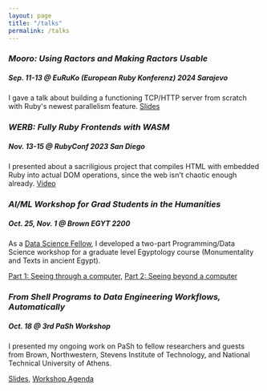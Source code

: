 ```yaml
---
layout: page
title: "/talks"
permalink: /talks
---
```

### *Mooro: Using Ractors and Making Ractors Usable* 
##### Sep. 11-13 @ EuRuKo (European Ruby Konferenz) 2024 Sarajevo
I gave a talk about building a functioning TCP/HTTP server from scratch with Ruby's newest parallelism feature.
[Slides](https://docs.google.com/presentation/d/1qDzyXsNWOIQ6jwt3pwWka7eGcrOsN3igI0cyYdV2Jzk/edit?usp=sharing)

### *WERB: Fully Ruby Frontends with WASM* 
##### Nov. 13-15 @ RubyConf 2023 San Diego
I presented about a sacriligious project that compiles HTML with embedded Ruby into actual DOM operations, since the web isn't chaotic enough already.
[Video](https://youtu.be/tNcfYLuQ5Es?si=sS98O_OzkwwRL14U&t=1542)

### *AI/ML Workshop for Grad Students in the Humanities* 
##### Oct. 25, Nov. 1 @ Brown EGYT 2200
As a [Data Science Fellow](https://dsi.brown.edu/academics/data-science-fellows), I developed a two-part Programming/Data Science workshop for a graduate level Egyptology course (Monumentality and Texts in ancient Egypt).

[Part 1: Seeing through a computer](https://colab.research.google.com/drive/1zxzXbzTxzvNQOywDrLq69kmXKS97qv7q?usp=sharing), [Part 2: Seeing beyond a computer](https://docs.google.com/presentation/d/1-5mB6vufOsAFCdQW60Dsyi4BdmEud7Cz0kR-JwP0sKk/edit?usp=sharing)

### *From Shell Programs to Data Engineering Workflows, Automatically* 
##### Oct. 18 @ 3rd PaSh Workshop
I presented my ongoing work on PaSh to fellow researchers and guests from Brown, Northwestern, Stevens Institute of Technology, and National Technical University of Athens.

[Slides](https://docs.google.com/presentation/d/1_4jDhNhDSyFD_hztR4moNptqCiAa-p3z/edit?usp=sharing&ouid=117053670477944769597&rtpof=true&sd=true), [Workshop Agenda](https://docs.google.com/document/d/1sAwonBVJr4tCBQdaoXGRAr5R4pi-Jw7Oumf_VQg-nQs/edit?usp=sharing)
